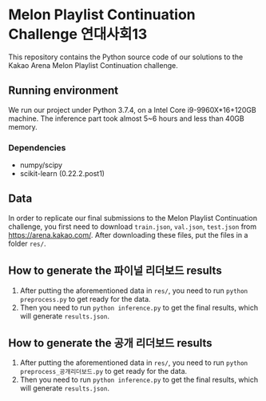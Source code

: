 # Melon Playlist Continuation Challenge 연대사회13

This repository contains the Python source code of our solutions to the Kakao Arena Melon Playlist Continuation challenge.

## Running environment

We run our project under Python 3.7.4, on a Intel Core i9-9960X*16+120GB machine. The inference part took almost 5~6 hours and less than 40GB memory.

### Dependencies

 - numpy/scipy
 - scikit-learn (0.22.2.post1)

## Data

In order to replicate our final submissions to the Melon Playlist Continuation challenge, you first need to download `train.json`, `val.json`, `test.json` from https://arena.kakao.com/. After downloading these files, put the files in a folder `res/`.

## How to generate the 파이널 리더보드 results

 1. After putting the aforementioned data in `res/`, you need to run `python preprocess.py` to get ready for the data. 
 2. Then you need to run `python inference.py` to get the final results, which will generate `results.json`.
 
 ## How to generate the 공개 리더보드 results

 1. After putting the aforementioned data in `res/`, you need to run `python preprocess_공개리더보드.py` to get ready for the data. 
 2. Then you need to run `python inference.py` to get the final results, which will generate `results.json`.
